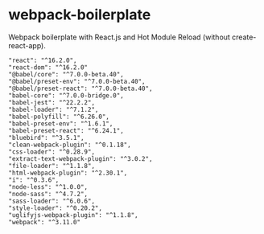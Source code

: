 # webpack-boilerplate
Webpack boilerplate with React.js and Hot Module Reload (without create-react-app).

    "react": "^16.2.0",
    "react-dom": "^16.2.0"
    "@babel/core": "^7.0.0-beta.40",
    "@babel/preset-env": "^7.0.0-beta.40",
    "@babel/preset-react": "^7.0.0-beta.40",
    "babel-core": "^7.0.0-bridge.0",
    "babel-jest": "^22.2.2",
    "babel-loader": "^7.1.2",
    "babel-polyfill": "^6.26.0",
    "babel-preset-env": "^1.6.1",
    "babel-preset-react": "^6.24.1",
    "bluebird": "^3.5.1",
    "clean-webpack-plugin": "^0.1.18",
    "css-loader": "^0.28.9",
    "extract-text-webpack-plugin": "^3.0.2",
    "file-loader": "^1.1.8",
    "html-webpack-plugin": "^2.30.1",
    "i": "^0.3.6",
    "node-less": "^1.0.0",
    "node-sass": "^4.7.2",
    "sass-loader": "^6.0.6",
    "style-loader": "^0.20.2",
    "uglifyjs-webpack-plugin": "^1.1.8",
    "webpack": "^3.11.0"
